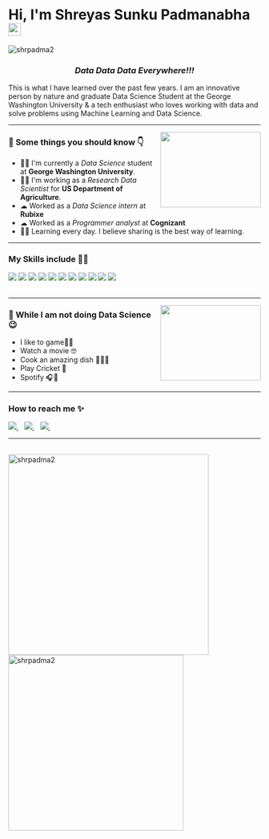 <h1><strong>Hi, I'm Shreyas Sunku Padmanabha</a></strong><img src="https://raw.githubusercontent.com/syedareehaquasar/syedareehaquasar/master/gifs/Hi.gif" height="25px" width="25px"></h1>

<div align="left"> 
    <img src="https://komarev.com/ghpvc/?username=shrpadm2" alt="shrpadma2"> 
</div>

<h3 align="center"><em>Data Data Data Everywhere!!!</em></h3>

<p>This is what I have learned over the past few years. I am an innovative person by nature and graduate Data Science Student at the George Washington University & a tech enthusiast who loves working with data and solve problems using Machine Learning and Data Science.</p>

<hr>
<img align="right" src="https://media.giphy.com/media/4FQMuOKR6zQRO/giphy.gif" height="150px" width="200px">




<h3>🚀 Some things you should know 👇</h3>
<ul>
<li>👨‍💻 I'm currently a <em>Data Science</em> student at <strong>George Washington University</strong>.</li>
<li>👨‍🔬 I'm working as a <em>Research Data Scientist</em> for <strong>US Department of Agriculture</strong>.</li>
<li>☁  Worked as a <em>Data Science intern</em> at <strong>Rubixe</strong></li>
<li>☁  Worked as a <em>Programmer analyst</em> at <strong>Cognizant</strong></li>
<li>👨‍🎓 Learning every day. I believe sharing is the best way of learning.</li>
</ul>
<hr>

<h3>My Skills include 👨‍💻</h3>
<div>
    <img src="https://img.shields.io/badge/python-%2314354C.svg?style=for-the-badge&logo=python&logoColor=white">
    <img src="https://img.shields.io/badge/R-276DC3?style=for-the-badge&logo=r&logoColor=white">
    <img src="https://img.shields.io/badge/MySQL-00000F?style=for-the-badge&logo=mysql&logoColor=white">
    <img src="https://img.shields.io/badge/scikit--learn-%23F7931E.svg?style=for-the-badge&logo=scikit-learn&logoColor=white">
    <img src="https://img.shields.io/badge/pandas-%23150458.svg?style=for-the-badge&logo=pandas&logoColor=white">
    <img src="https://img.shields.io/badge/numpy-%23013243.svg?style=for-the-badge&logo=numpy&logoColor=white">
    <img src="https://img.shields.io/badge/git-%23F05033.svg?style=for-the-badge&logo=git&logoColor=white">
    <img src="https://img.shields.io/badge/html5-%23E34F26.svg?style=for-the-badge&logo=html5&logoColor=white">
    <img src="https://img.shields.io/badge/css3-%231572B6.svg?style=for-the-badge&logo=css3&logoColor=white">
    <img src="https://img.shields.io/badge/Microsoft_Excel-217346?style=for-the-badge&logo=microsoft-excel&logoColor=white">
    <img src="https://img.shields.io/badge/Microsoft_SQL_Server-CC2927?style=for-the-badge&logo=microsoft-sql-server&logoColor=white">
    
   
    
</div>
<br>
<hr>

<img align="right" src="https://media.giphy.com/media/C4taUWWpR8frEpzcMM/giphy.gif" height="150px" width="200px">
<h3>🦄 While I am not doing Data Science 😉</h3>
<ul>
    <li>I like to game🏋️‍♂️</li>
    <li>Watch a movie  🤓</li>
    <li>Cook an amazing dish 👨‍🍳😋</li>
    <li>Play Cricket 🏏</li>
    <li> Spotify 🎧💚</li>
</ul>
<hr>

<h3>How to reach me ✨</h3>
<div>
    <a href="https://www.linkedin.com/in/shrpadma/">
        <img src="https://img.shields.io/badge/LinkedIn-0077B5?style=for-the-badge&logo=linkedin&logoColor=white" >
    </a>&nbsp;&nbsp;
    <a href="mailto: shreyas_sp98@gmail.com">
        <img src="https://img.shields.io/badge/Gmail-D14836?style=for-the-badge&logo=gmail&logoColor=white" >
    </a>&nbsp;&nbsp;
    <a href="https://github.com/shrpadma2/">
        <img src="https://img.shields.io/badge/GitHub-100000?style=for-the-badge&logo=github&logoColor=white">
    </a>&nbsp;&nbsp;
   
</div>
<hr>
<br>
<div >
    <img align="left" src="https://github-readme-stats.vercel.app/api?username=shrpadma2&count_private=true&show_icons=true&theme=radical"  width="400px" alt="shrpadma2">
    &nbsp;&nbsp;
    &nbsp;&nbsp;
    <img align="center" src="https://github-readme-stats.vercel.app/api/top-langs/?username=shrpadma2&layout=compact&theme=radical"  width="350px" alt="shrpadma2">
</div>

